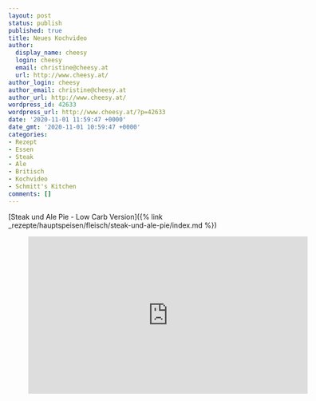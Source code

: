 ```yaml
---
layout: post
status: publish
published: true
title: Neues Kochvideo
author:
  display_name: cheesy
  login: cheesy
  email: christine@cheesy.at
  url: http://www.cheesy.at/
author_login: cheesy
author_email: christine@cheesy.at
author_url: http://www.cheesy.at/
wordpress_id: 42633
wordpress_url: http://www.cheesy.at/?p=42633
date: '2020-11-01 11:59:47 +0000'
date_gmt: '2020-11-01 10:59:47 +0000'
categories:
- Rezept
- Essen
- Steak
- Ale
- Britisch
- Kochvideo
- Schmitt's Kitchen
comments: []
---
```

[Steak und Ale Pie - Low Carb Version]({% link _rezepte/hauptspeisen/fleisch/steak-und-ale-pie/index.md %})

<figure>
<iframe width="560" height="315" src="https://www.youtube.com/embed/wQHIZihVTP8" title="YouTube video player" frameborder="0" allow="accelerometer; autoplay; clipboard-write; encrypted-media; gyroscope; picture-in-picture" allowfullscreen></iframe>
</figure>
